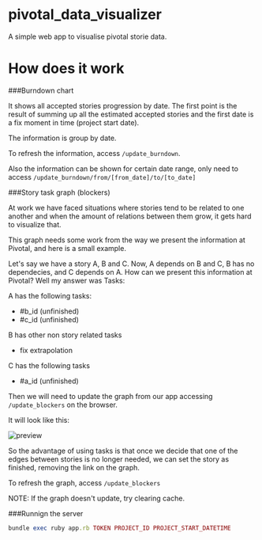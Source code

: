 pivotal_data_visualizer
=======================

A simple web app to visualise pivotal storie data.

How does it work
================

###Burndown chart

It shows all accepted stories progression by date. The first point is the result
of summing up all the estimated accepted stories and the first date is a fix moment in time
(project start date).

The information is group by date.

To refresh the information, access `/update_burndown`.

Also the information can be shown for certain date range, only need to access `/update_burndown/from/[from_date]/to/[to_date]`

###Story task graph (blockers)

At work we have faced situations where stories tend to be related to one another and when the amount of relations between them grow, it gets hard to visualize that.

This graph needs some work from the way we present the information at Pivotal, and here is a small example.

Let's say we have a story A, B and C. Now, A depends on B and C, B has no dependecies, and C depends on A. How can we present this information at Pivotal? Well my answer was Tasks:

A has the following tasks:
* #b_id (unfinished)
* #c_id (unfinished)

B has other non story related tasks
* fix extrapolation

C has the following tasks
* #a_id (unfinished)

Then we will need to update the graph from our app accessing `/update_blockers` on the browser.

It will look like this:

![preview](http://i.imgur.com/DWZ70qO.png)

So the advantage of using tasks is that once we decide that one of the edges between stories is no longer needed, we can set the story as finished, removing the link on the graph.

To refresh the graph, access `/update_blockers`

NOTE: If the graph doesn't update, try clearing cache.

###Runnign the server

```ruby
bundle exec ruby app.rb TOKEN PROJECT_ID PROJECT_START_DATETIME
```
